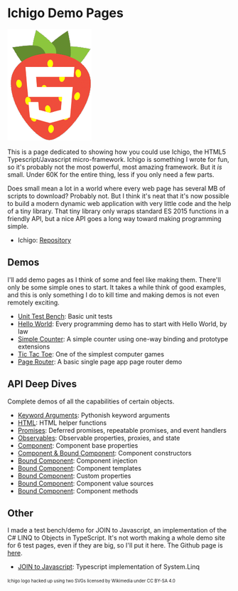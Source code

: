 # Ichigo Demo Pages

<img src="img/ichigo-logo-small.gif" alt="Ichigo">

This is a page dedicated to showing how you could use Ichigo, the HTML5 Typescript/Javascript micro-framework.
Ichigo is something I wrote for fun, so it's probably not the most powerful, most amazing framework. But it _is_
small. Under 60K for the entire thing, less if you only need a few parts.

Does small mean a lot in a world where every web page has several MB of scripts to download? Probably not. But I
think it's neat that it's now possible to build a modern dynamic web application with very little code and the
help of a tiny library. That tiny library only wraps standard ES 2015 functions in a friendly API, but a nice
API goes a long way toward making programming simple.

* Ichigo: [Repository](https://github.com/hachiko-8ko/ichigo)

## Demos

I'll add demo pages as I think of some and feel like making them. There'll only be some simple ones to start.
It takes a while think of good examples, and this is only something I do to kill time and making demos is not even
remotely exciting.

* [Unit Test Bench](demo/test-bench): Basic unit tests
* [Hello World](demo/hello-world): Every programming demo has to start with Hello World, by law
* [Simple Counter](demo/simple-counter): A simple counter using one-way binding and prototype extensions
* [Tic Tac Toe](demo/tic-tac-toe): One of the simplest computer games
* [Page Router](demo/page-router): A basic single page app page router demo

## API Deep Dives

Complete demos of all the capabilities of certain objects.

* [Keyword Arguments](api/keyword-arguments): Pythonish keyword arguments
* [HTML](api/html-helpers): HTML helper functions
* [Promises](api/promises): Deferred promises, repeatable promises, and event handlers
* [Observables](api/observables): Observable properties, proxies, and state
* [Component](api/component-base): Component base properties
* [Component & Bound Component](api/component-ctor): Component constructors
* [Bound Component](api/component-inject): Component injection
* [Bound Component](api/component-template): Component templates
* [Bound Component](api/component-properties): Custom properties
* [Bound Component](api/component-source): Component value sources
* [Bound Component](api/component-method): Component methods

## Other

I made a test bench/demo for JOIN to Javascript, an implementation of the C# LINQ to Objects in TypeScript. It's not worth making a whole demo site for 6 test pages, even if they are big, so I'll put it here. The Github page is [here](https://github.com/hachiko-8ko/join-to-javascript).

* [JOIN to Javascript](demo/join-to-javascript): Typescript implementation of System.Linq

<sub><sup>Ichigo logo hacked up using two SVGs licensed by Wikimedia under CC BY-SA 4.0</sup></sub>
